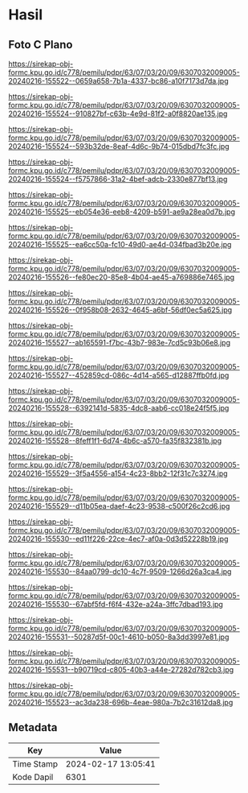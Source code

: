 # Hasil

## Foto C Plano

https://sirekap-obj-formc.kpu.go.id/c778/pemilu/pdpr/63/07/03/20/09/6307032009005-20240216-155522--0659a658-7b1a-4337-bc86-a10f7173d7da.jpg

https://sirekap-obj-formc.kpu.go.id/c778/pemilu/pdpr/63/07/03/20/09/6307032009005-20240216-155524--910827bf-c63b-4e9d-81f2-a0f8820ae135.jpg

https://sirekap-obj-formc.kpu.go.id/c778/pemilu/pdpr/63/07/03/20/09/6307032009005-20240216-155524--593b32de-8eaf-4d6c-9b74-015dbd7fc3fc.jpg

https://sirekap-obj-formc.kpu.go.id/c778/pemilu/pdpr/63/07/03/20/09/6307032009005-20240216-155524--f5757866-31a2-4bef-adcb-2330e877bf13.jpg

https://sirekap-obj-formc.kpu.go.id/c778/pemilu/pdpr/63/07/03/20/09/6307032009005-20240216-155525--eb054e36-eeb8-4209-b591-ae9a28ea0d7b.jpg

https://sirekap-obj-formc.kpu.go.id/c778/pemilu/pdpr/63/07/03/20/09/6307032009005-20240216-155525--ea6cc50a-fc10-49d0-ae4d-034fbad3b20e.jpg

https://sirekap-obj-formc.kpu.go.id/c778/pemilu/pdpr/63/07/03/20/09/6307032009005-20240216-155526--fe80ec20-85e8-4b04-ae45-a769886e7465.jpg

https://sirekap-obj-formc.kpu.go.id/c778/pemilu/pdpr/63/07/03/20/09/6307032009005-20240216-155526--0f958b08-2632-4645-a6bf-56df0ec5a625.jpg

https://sirekap-obj-formc.kpu.go.id/c778/pemilu/pdpr/63/07/03/20/09/6307032009005-20240216-155527--ab165591-f7bc-43b7-983e-7cd5c93b06e8.jpg

https://sirekap-obj-formc.kpu.go.id/c778/pemilu/pdpr/63/07/03/20/09/6307032009005-20240216-155527--452859cd-086c-4d14-a565-d12887ffb0fd.jpg

https://sirekap-obj-formc.kpu.go.id/c778/pemilu/pdpr/63/07/03/20/09/6307032009005-20240216-155528--6392141d-5835-4dc8-aab6-cc018e24f5f5.jpg

https://sirekap-obj-formc.kpu.go.id/c778/pemilu/pdpr/63/07/03/20/09/6307032009005-20240216-155528--8feff1f1-6d74-4b6c-a570-fa35f832381b.jpg

https://sirekap-obj-formc.kpu.go.id/c778/pemilu/pdpr/63/07/03/20/09/6307032009005-20240216-155529--3f5a4556-a154-4c23-8bb2-12f31c7c3274.jpg

https://sirekap-obj-formc.kpu.go.id/c778/pemilu/pdpr/63/07/03/20/09/6307032009005-20240216-155529--d11b05ea-daef-4c23-9538-c500f26c2cd6.jpg

https://sirekap-obj-formc.kpu.go.id/c778/pemilu/pdpr/63/07/03/20/09/6307032009005-20240216-155530--ed11f226-22ce-4ec7-af0a-0d3d52228b19.jpg

https://sirekap-obj-formc.kpu.go.id/c778/pemilu/pdpr/63/07/03/20/09/6307032009005-20240216-155530--84aa0799-dc10-4c7f-9509-1266d26a3ca4.jpg

https://sirekap-obj-formc.kpu.go.id/c778/pemilu/pdpr/63/07/03/20/09/6307032009005-20240216-155530--67abf5fd-f6f4-432e-a24a-3ffc7dbad193.jpg

https://sirekap-obj-formc.kpu.go.id/c778/pemilu/pdpr/63/07/03/20/09/6307032009005-20240216-155531--50287d5f-00c1-4610-b050-8a3dd3997e81.jpg

https://sirekap-obj-formc.kpu.go.id/c778/pemilu/pdpr/63/07/03/20/09/6307032009005-20240216-155531--b90719cd-c805-40b3-a44e-27282d782cb3.jpg

https://sirekap-obj-formc.kpu.go.id/c778/pemilu/pdpr/63/07/03/20/09/6307032009005-20240216-155523--ac3da238-696b-4eae-980a-7b2c31612da8.jpg


## Metadata

| Key        | Value               |
| ---------- | ------------------- |
| Time Stamp | 2024-02-17 13:05:41 |
| Kode Dapil | 6301                |



